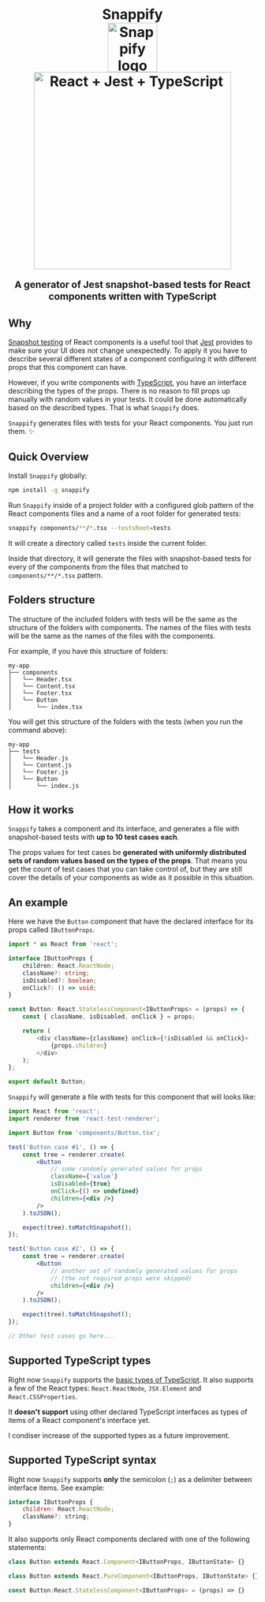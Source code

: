 <h1 align="center">
  Snappify
  <br>
  <img src="https://emojipedia-us.s3.amazonaws.com/thumbs/120/apple/118/camera-with-flash_1f4f8.png" alt="Snappify logo" title="Snappify logo" width="100">
  <br>
  <img src="https://s3.amazonaws.com/media-p.slid.es/uploads/401307/images/4926305/All.png" alt="React + Jest + TypeScript" title="React + Jest + TypeScript" width="400">
  
</h1>
<p align="center" style="font-size: 1.2rem;"><b>A generator of Jest snapshot-based tests for React components written with TypeScript</b></p>

## Why

[Snapshot testing](https://facebook.github.io/jest/docs/en/snapshot-testing.html) of React components is a useful tool that [Jest](https://facebook.github.io/jest/) provides to make sure your UI does not change unexpectedly. To apply it you have to describe several different states of a component configuring it with different props that this component can have. 

However, if you write components with [TypeScript](https://www.typescriptlang.org/), you have an interface describing the types of the props. There is no reason to fill props up manually with random values in your tests. It could be done automatically based on the described types. That is what `Snappify` does. 

`Snappify` generates files with tests for your React components. You just run them. ✨

## Quick Overview

Install `Snappify` globally:

```sh
npm install -g snappify
```

Run `Snappify` inside of a project folder with a configured glob pattern of the React components files and a name of a root folder for generated tests:

```sh
snappify components/**/*.tsx --testsRoot=tests
```

It will create a directory called `tests` inside the current folder.

Inside that directory, it will generate the files with snapshot-based tests for every of the components from the files that matched to `components/**/*.tsx` pattern. 

## Folders structure
The structure of the included folders with tests will be the same as the structure of the folders with components. The names of the files with tests will be the same as the names of the files with the components.

For example, if you have this structure of folders:
```
my-app
├── components
│   └── Header.tsx
│   └── Content.tsx
│   └── Footer.tsx
│   └── Button
│       └── index.tsx
```

You will get this structure of the folders with the tests (when you run the command above):

```
my-app
├── tests
│   └── Header.js
│   └── Content.js
│   └── Footer.js
│   └── Button
│       └── index.js
```

## How it works

`Snappify` takes a component and its interface, and generates a file with snapshot-based tests with **up to 10 test cases each**. 

The props values for test cases be **generated with uniformly distributed sets of random values based on the types of the props**. That means you get the count of test cases that you can take control of, but they are still cover the details of your components as wide as it possible in this situation. 

## An example

Here we have the `Button` component that have the declared interface for its props called `IButtonProps`. 

```ts
import * as React from 'react';

interface IButtonProps {
    children: React.ReactNode;
    className?: string;
    isDisabled?: boolean;
    onClick?: () => void;
}

const Button: React.StatelessComponent<IButtonProps> = (props) => {
    const { className, isDisabled, onClick } = props;

    return (
        <div className={className} onClick={!isDisabled && onClick}>
            {props.children}
        </div>
    );
};

export default Button;
```

`Snappify` will generate a file with tests for this component that will looks like:

```jsx
import React from 'react';
import renderer from 'react-test-renderer';

import Button from 'components/Button.tsx';

test('Button case #1', () => {
    const tree = renderer.create(
        <Button
            // some randomly generated values for props
            className={'value'}
            isDisabled={true}
            onClick={() => undefined}
            children={<div />}
        />
    ).toJSON();

    expect(tree).toMatchSnapshot();
});

test('Button case #2', () => {
    const tree = renderer.create(
        <Button
            // another set of randomly generated values for props
            // (the not required props were skipped)
            children={<div />}
        />
    ).toJSON();

    expect(tree).toMatchSnapshot();
});

// Other test cases go here...
```

## Supported TypeScript types

Right now `Snappify` supports the [basic types of TypeScript](https://www.typescriptlang.org/docs/handbook/basic-types.html). It also supports a few of the React types: `React.ReactNode`, `JSX.Element` and `React.CSSProperties`. 

It **doesn't support** using other declared TypeScript interfaces as types of items of a React component's interface yet.

I condiser increase of the supported types as a future improvement.

## Supported TypeScript syntax

Right now `Snappify` supports **only** the semicolon (`;`) as a delimiter between interface items. See example:

```js
interface IButtonProps {
    children: React.ReactNode;
    className?: string;
}
```

It also supports only React components declared with one of the following statements:

```js
class Button extends React.Component<IButtonProps, IButtonState> {}
```

```js
class Button extends React.PureComponent<IButtonProps, IButtonState> {}
```

```js
const Button:React.StatelessComponent<IButtonProps> = (props) => {}
```

